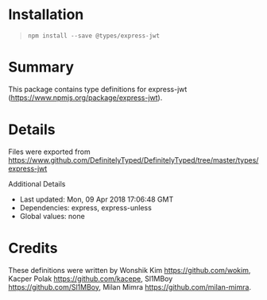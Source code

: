 # Installation
> `npm install --save @types/express-jwt`

# Summary
This package contains type definitions for express-jwt (https://www.npmjs.org/package/express-jwt).

# Details
Files were exported from https://www.github.com/DefinitelyTyped/DefinitelyTyped/tree/master/types/express-jwt

Additional Details
 * Last updated: Mon, 09 Apr 2018 17:06:48 GMT
 * Dependencies: express, express-unless
 * Global values: none

# Credits
These definitions were written by  Wonshik Kim <https://github.com/wokim>, Kacper Polak <https://github.com/kacepe>, Sl1MBoy <https://github.com/Sl1MBoy>, Milan Mimra <https://github.com/milan-mimra>.

